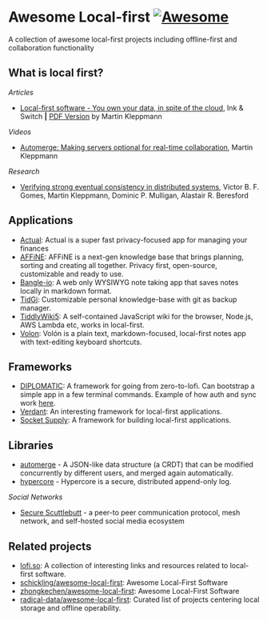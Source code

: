 # Awesome Local-first [![Awesome](https://cdn.rawgit.com/sindresorhus/awesome/d7305f38d29fed78fa85652e3a63e154dd8e8829/media/badge.svg)](https://github.com/sindresorhus/awesome)

A collection of awesome local-first projects including offline-first and collaboration functionality

## What is local first?
*Articles*
- [Local-first software - You own your data, in spite of the cloud](https://www.inkandswitch.com/local-first/), Ink & Switch **|** [PDF Version](https://martin.kleppmann.com/papers/local-first.pdf) by Martin Kleppmann

*Videos*
- [Automerge: Making servers optional for real-time collaboration](https://www.youtube.com/watch?v=PHz17gwiOc8), Martin Kleppmann

*Research*
- [Verifying strong eventual consistency in distributed systems](https://dl.acm.org/doi/10.1145/3133933), Victor B. F. Gomes, Martin Kleppmann, Dominic P. Mulligan, Alastair R. Beresford
 
## Applications

- [Actual](https://actualbudget.com): Actual is a super fast privacy-focused app for managing your finances
- [AFFiNE](https://affine.pro): AFFiNE is a next-gen knowledge base that brings planning, sorting and creating all together. Privacy first, open-source, customizable and ready to use.
- [Bangle-io](https://github.com/bangle-io/bangle-io): A web only WYSIWYG note taking app that saves notes locally in markdown format.
- [TidGi](https://github.com/tiddly-gittly/TidGi-Desktop): Customizable personal knowledge-base with git as backup manager.
- [TiddlyWiki5](https://github.com/Jermolene/TiddlyWiki5): A self-contained JavaScript wiki for the browser, Node.js, AWS Lambda etc, works in local-first.
- [Volon](https://github.com/danielgolden/volon): Volón is a plain text, markdown-focused, local-first notes app with text-editing keyboard shortcuts.

  
## Frameworks

- [DIPLOMATIC](https://diplomatic-docs.replit.app/docs/#quickstart): A framework for going from zero-to-lofi. Can bootstrap a simple app in a few terminal commands. Example of how auth and sync work [here](https://diplomatic-docs.replit.app/docs/demos/status.html).
- [Verdant](https://github.com/a-type/verdant): An interesting framework for local-first applications.
- [Socket Supply](https://socketsupply.co/): A framework for building local-first applications.

## Libraries

- [automerge](https://github.com/automerge/automerge) - A JSON-like data structure (a CRDT) that can be modified concurrently by different users, and merged again automatically.
- [hypercore](https://github.com/hypercore-protocol/hypercore) - Hypercore is a secure, distributed append-only log.

*Social Networks*
- [Secure Scuttlebutt](https://scuttlebutt.nz/) - a peer-to peer communication protocol, mesh network, and self-hosted social media ecosystem

## Related projects
- [lofi.so](http://lofi.so/): A collection of interesting links and resources related to local-first software.
- [schickling/awesome-local-first](https://github.com/schickling/awesome-local-first): Awesome Local-First Software
- [zhongkechen/awesome-local-first](https://github.com/zhongkechen/awesome-local-first): Awesome Local-First Software
- [radical-data/awesome-local-first](https://github.com/radical-data/awesome-local-first): Curated list of projects centering local storage and offline operability.
